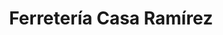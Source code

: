 ---
title: "Ferretería Casa Ramírez"
url: /azua-de-compostela/ferreteria-casa-ramirez/
shop: hardware
---